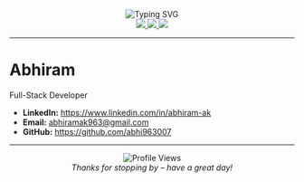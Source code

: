 <div align="center">
  
  <!-- Animated typing heading -->
  <img src="https://readme-typing-svg.herokuapp.com?font=Fira+Code&size=28&pause=1000&center=true&vCenter=true&width=500&lines=Hey+there%2C+I'm+Abhiram+%F0%9F%91%8B;Full-Stack+Developer;Software+Engineer+%26+Tech+Enthusiast" alt="Typing SVG" />
  
  <br/>
  
  <!-- Social badges -->
  <a href="https://www.linkedin.com/in/abhiram-ak" target="_blank">
    <img src="https://img.shields.io/badge/LinkedIn-0A66C2?style=for-the-badge&logo=linkedin&logoColor=white" />
  </a>
  <a href="mailto:abhiramak963@gmail.com">
    <img src="https://img.shields.io/badge/Email-EA4335?style=for-the-badge&logo=gmail&logoColor=white" />
  </a>
  <a href="https://github.com/abhi963007">
    <img src="https://img.shields.io/badge/GitHub-181717?style=for-the-badge&logo=github" />
  </a>
  
</div>

---

# Abhiram

Full-Stack Developer

- **LinkedIn:** https://www.linkedin.com/in/abhiram-ak
- **Email:** abhiramak963@gmail.com
- **GitHub:** https://github.com/abhi963007

---

<div align="center">
  <img src="https://komarev.com/ghpvc/?username=abhi963007&style=flat-square&color=blue" alt="Profile Views" />
  <br/>
  <em>Thanks for stopping by – have a great day!</em>
</div>
